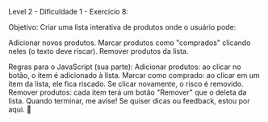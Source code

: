 Level 2 - Dificuldade 1 - Exercício 8:

Objetivo:
Criar uma lista interativa de produtos onde o usuário pode:

Adicionar novos produtos.
Marcar produtos como "comprados" clicando neles (o texto deve riscar).
Remover produtos da lista.

Regras para o JavaScript (sua parte):
Adicionar produtos: ao clicar no botão, o item é adicionado à lista.
Marcar como comprado: ao clicar em um item da lista, ele fica riscado. Se clicar novamente, o risco é removido.
Remover produtos: cada item terá um botão "Remover" que o deleta da lista.
Quando terminar, me avise! Se quiser dicas ou feedback, estou por aqui. 🚀